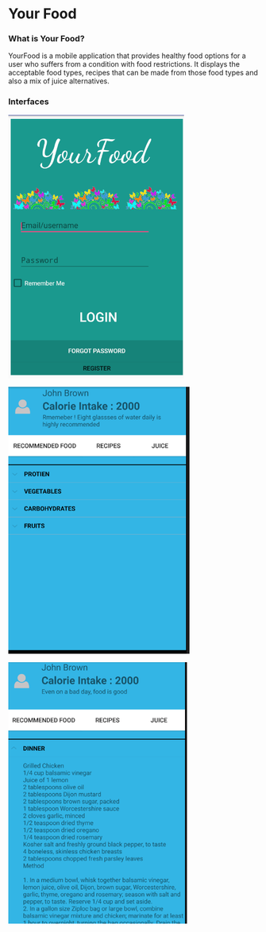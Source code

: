 Your Food 
============

### What is Your Food?

YourFood is a mobile application that provides healthy food options for a user who suffers from a condition with food restrictions. It displays the acceptable food types, recipes that can be made from those food types and also a mix of juice alternatives.

### Interfaces

![Alt text](https://github.com/jodz959/YourFood/blob/master/Capture1.PNG)




![Alt text](https://github.com/jodz959/YourFood/blob/master/Capture2.PNG)



![Alt text](https://github.com/jodz959/YourFood/blob/master/Capture3.PNG)
